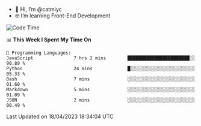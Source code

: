 - 👋 Hi, I’m @catmiyc
- 🤓 I’m learning Front-End Development

<!---
catmiyc/catmiyc is a ✨ special ✨ repository because its `README.md` (this file) appears on your GitHub profile.
You can click the Preview link to take a look at your changes.
--->


<!--START_SECTION:waka-->
![Code Time](http://img.shields.io/badge/Code%20Time-137%20hrs%2031%20mins-blue)

📊 **This Week I Spent My Time On** 

```text
💬 Programming Languages: 
JavaScript               7 hrs 2 mins        ███████████████████████░░   90.89 % 
Python                   24 mins             █░░░░░░░░░░░░░░░░░░░░░░░░   05.33 % 
Bash                     7 mins              ░░░░░░░░░░░░░░░░░░░░░░░░░   01.60 % 
Markdown                 5 mins              ░░░░░░░░░░░░░░░░░░░░░░░░░   01.09 % 
JSON                     2 mins              ░░░░░░░░░░░░░░░░░░░░░░░░░   00.49 % 
```


 Last Updated on 18/04/2023 18:34:04 UTC
<!--END_SECTION:waka-->
